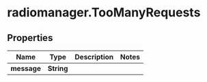 # radiomanager.TooManyRequests

## Properties
Name | Type | Description | Notes
------------ | ------------- | ------------- | -------------
**message** | **String** |  | 


